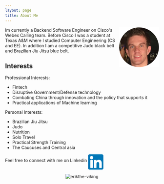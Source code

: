 ```yaml
---
layout: page
title: About Me
---
```


<img src="/images/erik.png" alt="erik"
	title="Head shot" width="130" height="130" align="right" />

Im currently a Backend Software Engineer on Cisco's Webex Calling team. Before Cisco I was a student at Texas A&M where I studied Computer Engineering (CS and EE). In addition I am a competitive Judo black belt and Brazilian Jiu Jitsu blue belt. 

## Interests

Professional Interests:
* Fintech
* Disruptive Government/Defense technology
* Combating China through innovation and the policy that supports it
* Practical applications of Machine learning 

Personal Interests:
* Brazilian Jiu Jitsu
* Judo
* Nutrition 
* Solo Travel
* Practical Strength Training
* The Caucuses and Central asia


Feel free to connect with me on Linkedin <a href="https://www.linkedin.com/in/erik-kirkegaard-789733b1/">
  <img src="/images/linkedin.png" width="50" height="50" align="middle" >
</a>


<p align="center"> <img src="https://komarev.com/ghpvc/?username=erikthe-viking&label=Profile%20views&color=ce9927&style=flat" alt="erikthe-viking" /> </p>
